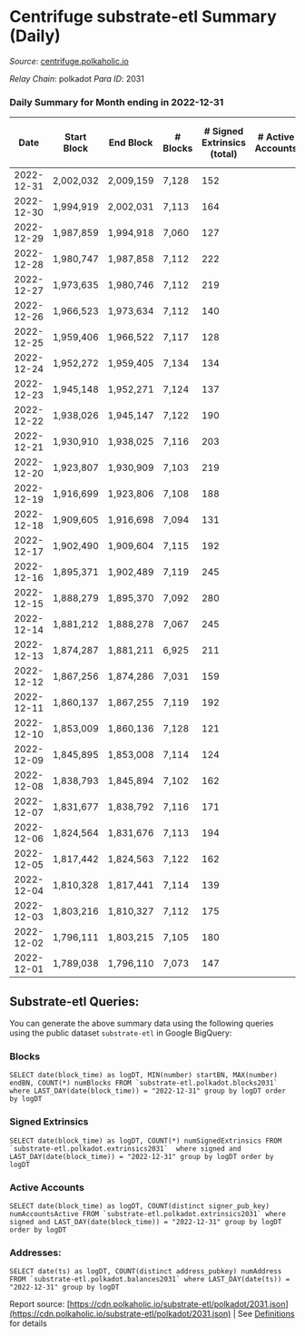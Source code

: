 # Centrifuge substrate-etl Summary (Daily)

_Source_: [centrifuge.polkaholic.io](https://centrifuge.polkaholic.io)

*Relay Chain*: polkadot
*Para ID*: 2031



### Daily Summary for Month ending in 2022-12-31


| Date | Start Block | End Block | # Blocks | # Signed Extrinsics (total) | # Active Accounts | # Passive | # New | # Addresses with Balances | # Events | # Transfers | # XCM Transfers In | # XCM Transfers Out |
| ---- | ----------- | --------- | -------- | --------------------------- | ----------------- | --------- | ----- | ------------------------- | -------- | ----------- | ------------------ | ------------------- |
| 2022-12-31 | 2,002,032 | 2,009,159 | 7,128  | 152 |  |  |  | 43,855 | 15,352 | 101  |   |   |
| 2022-12-30 | 1,994,919 | 2,002,031 | 7,113  | 164 |  |  |  | 43,851 | 15,424 | 120  |   |   |
| 2022-12-29 | 1,987,859 | 1,994,918 | 7,060  | 127 |  |  |  | 43,843 | 15,050 | 94  |   |   |
| 2022-12-28 | 1,980,747 | 1,987,858 | 7,112  | 222 |  |  |  | 43,839 | 15,845 | 185  |   |   |
| 2022-12-27 | 1,973,635 | 1,980,746 | 7,112  | 219 |  |  |  | 43,829 | 15,826 | 169  |   |   |
| 2022-12-26 | 1,966,523 | 1,973,634 | 7,112  | 140 |  |  |  | 43,824 | 15,258 | 98  |   |   |
| 2022-12-25 | 1,959,406 | 1,966,522 | 7,117  | 128 |  |  |  | 43,819 | 15,173 | 96  |   |   |
| 2022-12-24 | 1,952,272 | 1,959,405 | 7,134  | 134 |  |  |  | 43,813 | 15,238 | 92  |   |   |
| 2022-12-23 | 1,945,148 | 1,952,271 | 7,124  | 137 |  |  |  | 43,806 | 15,243 | 95  |   |   |
| 2022-12-22 | 1,938,026 | 1,945,147 | 7,122  | 190 |  |  |  | 43,808 | 15,674 | 132  |   |   |
| 2022-12-21 | 1,930,910 | 1,938,025 | 7,116  | 203 |  |  |  | 43,794 | 15,721 | 137  |   |   |
| 2022-12-20 | 1,923,807 | 1,930,909 | 7,103  | 219 |  |  |  | 43,787 | 15,804 | 157  |   |   |
| 2022-12-19 | 1,916,699 | 1,923,806 | 7,108  | 188 |  |  |  | 43,775 | 15,585 | 139  |   |   |
| 2022-12-18 | 1,909,605 | 1,916,698 | 7,094  | 131 |  |  |  | 43,767 | 15,155 | 104  |   |   |
| 2022-12-17 | 1,902,490 | 1,909,604 | 7,115  | 192 |  |  |  | 43,761 | 15,651 | 141  |   |   |
| 2022-12-16 | 1,895,371 | 1,902,489 | 7,119  | 245 |  |  |  | 43,751 | 15,991 | 189  |   |   |
| 2022-12-15 | 1,888,279 | 1,895,370 | 7,092  | 280 |  |  |  | 43,744 | 16,250 | 214  |   |   |
| 2022-12-14 | 1,881,212 | 1,888,278 | 7,067  | 245 |  |  |  | 43,732 | 15,907 | 179  |   |   |
| 2022-12-13 | 1,874,287 | 1,881,211 | 6,925  | 211 |  |  |  |  | 15,396 | 145  |   |   |
| 2022-12-12 | 1,867,256 | 1,874,286 | 7,031  | 159 |  |  |  | 43,718 | 15,244 | 115  |   |   |
| 2022-12-11 | 1,860,137 | 1,867,255 | 7,119  | 192 |  |  |  | 43,713 | 15,639 | 138  |   |   |
| 2022-12-10 | 1,853,009 | 1,860,136 | 7,128  | 121 |  |  |  | 43,702 | 15,142 | 90  |   |   |
| 2022-12-09 | 1,845,895 | 1,853,008 | 7,114  | 124 |  |  |  | 43,699 | 15,119 | 89  |   |   |
| 2022-12-08 | 1,838,793 | 1,845,894 | 7,102  | 162 |  |  |  | 43,696 | 15,420 | 116  |   |   |
| 2022-12-07 | 1,831,677 | 1,838,792 | 7,116  | 171 |  |  |  | 43,692 | 15,499 | 124  |   |   |
| 2022-12-06 | 1,824,564 | 1,831,676 | 7,113  | 194 |  |  |  | 43,691 | 15,691 | 148  |   |   |
| 2022-12-05 | 1,817,442 | 1,824,563 | 7,122  | 162 |  |  |  | 43,687 | 15,455 | 123  |   |   |
| 2022-12-04 | 1,810,328 | 1,817,441 | 7,114  | 139 |  |  |  | 43,675 | 15,268 | 104  |   |   |
| 2022-12-03 | 1,803,216 | 1,810,327 | 7,112  | 175 |  |  |  | 43,670 | 15,515 | 119  |   |   |
| 2022-12-02 | 1,796,111 | 1,803,215 | 7,105  | 180 |  |  |  | 43,661 | 15,569 | 139  |   |   |
| 2022-12-01 | 1,789,038 | 1,796,110 | 7,073  | 147 |  |  |  | 43,655 | 15,227 | 121  |   |   |

## Substrate-etl Queries:
You can generate the above summary data using the following queries using the public dataset `substrate-etl` in Google BigQuery:


### Blocks
```
SELECT date(block_time) as logDT, MIN(number) startBN, MAX(number) endBN, COUNT(*) numBlocks FROM `substrate-etl.polkadot.blocks2031`  where LAST_DAY(date(block_time)) = "2022-12-31" group by logDT order by logDT
```


### Signed Extrinsics
```
SELECT date(block_time) as logDT, COUNT(*) numSignedExtrinsics FROM `substrate-etl.polkadot.extrinsics2031`  where signed and LAST_DAY(date(block_time)) = "2022-12-31" group by logDT order by logDT
```


### Active Accounts
```
SELECT date(block_time) as logDT, COUNT(distinct signer_pub_key) numAccountsActive FROM `substrate-etl.polkadot.extrinsics2031` where signed and LAST_DAY(date(block_time)) = "2022-12-31" group by logDT order by logDT
```


### Addresses:
```
SELECT date(ts) as logDT, COUNT(distinct address_pubkey) numAddress FROM `substrate-etl.polkadot.balances2031` where LAST_DAY(date(ts)) = "2022-12-31" group by logDT
```



Report source: [https://cdn.polkaholic.io/substrate-etl/polkadot/2031.json](https://cdn.polkaholic.io/substrate-etl/polkadot/2031.json) | See [Definitions](/DEFINITIONS.md) for details
